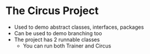 # The Circus Project

- Used to demo abstract classes, interfaces, packages
- Can be used to demo branching too
- The project has 2 runnable classes
   - You can run both Trainer and Circus